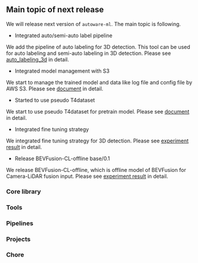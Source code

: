 ## Main topic of next release

We will release next version of `autoware-ml`.
The main topic is following.

- Integrated auto/semi-auto label pipeline

We add the pipeline of auto labeling for 3D detection.
This tool can be used for auto labeling and semi-auto labeling in 3D detection.
Please see [auto_labeling_3d](https://github.com/tier4/autoware-ml/tree/main/tools/auto_labeling_3d) in detail.

- Integrated model management with S3

We start to manage the trained model and data like log file and config file by AWS S3.
Please see [document](https://github.com/tier4/autoware-ml/blob/main/docs/design/architecture_s3.md) in detail.

- Started to use pseudo T4dataset

We start to use pseudo T4dataset for pretrain model.
Please see [document](https://github.com/tier4/autoware-ml/blob/main/docs/design/architecture_dataset.md) in detail.

- Integrated fine tuning strategy

We integrated fine tuning strategy for 3D detection.
Please see [experiment result](https://github.com/tier4/autoware-ml/issues/148) in detail.

- Release BEVFusion-CL-offline base/0.1

We release BEVFusion-CL-offline, which is offline model of BEVFusion for Camera-LiDAR fusion input.
Please see [experiment result](https://github.com/tier4/autoware-ml/issues/148) in detail.

### Core library

### Tools

### Pipelines

### Projects

### Chore
